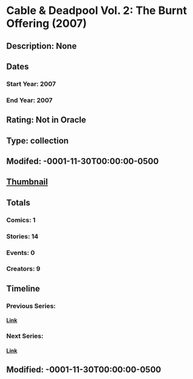 # Cable & Deadpool Vol. 2: The Burnt Offering (2007)
## Description: None
## Dates
### Start Year: 2007
### End Year: 2007
## Rating: Not in Oracle
## Type: collection
## Modifed: -0001-11-30T00:00:00-0500
## [Thumbnail](http://i.annihil.us/u/prod/marvel/i/mg/6/50/4bc6786216d2a.jpg)
## Totals
### Comics: 1
### Stories: 14
### Events: 0
### Creators: 9
## Timeline
### Previous Series: 
#### [Link]()
### Next Series: 
#### [Link]()
## Modified: -0001-11-30T00:00:00-0500
